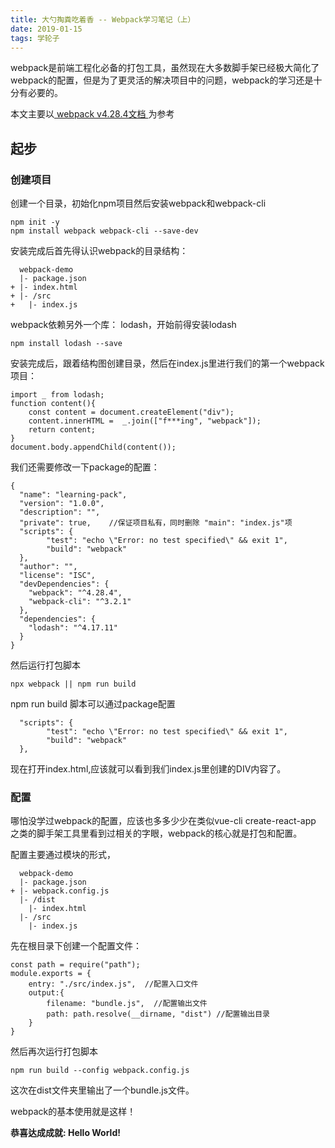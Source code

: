 ```yaml
---
title: 大勺掏粪吃着香 -- Webpack学习笔记（上）
date: 2019-01-15 
tags: 学轮子
---
```

	
webpack是前端工程化必备的打包工具，虽然现在大多数脚手架已经极大简化了webpack的配置，但是为了更灵活的解决项目中的问题，webpack的学习还是十分有必要的。

本文主要以[ webpack v4.28.4文档 ](https://www.webpackjs.com/guides/getting-started/)为参考

## 起步

### 创建项目
	
创建一个目录，初始化npm项目然后安装webpack和webpack-cli

	npm init -y
	npm install webpack webpack-cli --save-dev
	
安装完成后首先得认识webpack的目录结构：

	  webpack-demo
	  |- package.json
	+ |- index.html
	+ |- /src
	+   |- index.js


webpack依赖另外一个库： lodash，开始前得安装lodash

	npm install lodash --save

安装完成后，跟着结构图创建目录，然后在index.js里进行我们的第一个webpack项目：

	import _ from lodash;
	function content(){
		const content = document.createElement("div");
		content.innerHTML =  _.join(["f***ing", "webpack"]);
		return content;
	}
	document.body.appendChild(content());


我们还需要修改一下package的配置：
	
	{
	  "name": "learning-pack",
	  "version": "1.0.0",
	  "description": "",
	  "private": true,    //保证项目私有，同时删除 "main": "index.js"项
	  "scripts": {
			"test": "echo \"Error: no test specified\" && exit 1",
			"build": "webpack"
	  },
	  "author": "",
	  "license": "ISC",
	  "devDependencies": {
	    "webpack": "^4.28.4",
	    "webpack-cli": "^3.2.1"
	  },
	  "dependencies": {
	    "lodash": "^4.17.11"
	  }
	}


然后运行打包脚本

	npx webpack || npm run build

npm run build 脚本可以通过package配置

	  "scripts": {
			"test": "echo \"Error: no test specified\" && exit 1",
			"build": "webpack"
	  },


现在打开index.html,应该就可以看到我们index.js里创建的DIV内容了。

### 配置

哪怕没学过webpack的配置，应该也多多少少在类似vue-cli create-react-app 之类的脚手架工具里看到过相关的字眼，webpack的核心就是打包和配置。

配置主要通过模块的形式，

	  webpack-demo
	  |- package.json
	+ |- webpack.config.js
	  |- /dist
	    |- index.html
	  |- /src
	    |- index.js


先在根目录下创建一个配置文件：

	const path = require("path");
	module.exports = {
		entry: "./src/index.js",  //配置入口文件
		output:{
			filename: "bundle.js",  //配置输出文件
			path: path.resolve(__dirname, "dist") //配置输出目录
		}
	}

然后再次运行打包脚本 

	npm run build --config webpack.config.js

这次在dist文件夹里输出了一个bundle.js文件。



webpack的基本使用就是这样！


**恭喜达成成就:  Hello World!** 
